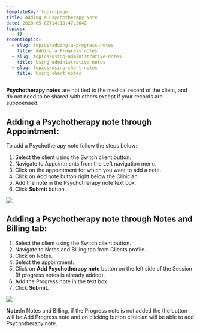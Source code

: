 ```yaml
---
templateKey: topic-page
title: Adding a Psychotherapy Note
date: 2020-05-02T14:19:47.264Z
topics:
  - {}
recentTopics:
  - slug: topics/adding-a-progress-notes
    title: Adding a Progress notes
  - slug: topics/using-administrative-notes
    title: Using administrative notes
  - slug: topics/using-chart-notes
    title: Using chart notes
---
```

**Psychotherapy notes** are not tied to the medical record of the client, and do not need to be shared with others except if your records are subpoenaed. 

## Adding a Psychotherapy note through Appointment:

To add a Psychotherapy note follow the steps below:

1. Select the client using the Switch client button.
2. Navigate to Appointments from the Left navigation menu.
3. Click on the appointment for which you want to add a note.
4. Click on Add note button right below the Clinician.
5. Add the note in the Psychotherapy note text box.
6. Click **Submit** button.

![](/img/p_notes_cal_p.png)

## Adding a Psychotherapy note through Notes and Billing tab:

1. Select the client using the Switch client button.
2. Navigate to Notes and Billing tab from Clients profile.
3. Click on Notes.
4. Select the appointment.
5. Click on **Add Psychotherapy note** button on the left side of the Session (If progress notes is already added).
6. Add the Progress note in the text box.
7. Click **Submit.**

![](/img/p_notes_s.png)

<div class="custom-alert-text"><b> Note:</b>In Notes and Billing, if the Progress note is not added the the button will be Add Progress note and on clicking button clinician will be able to add Psychotherapy note.</div>
